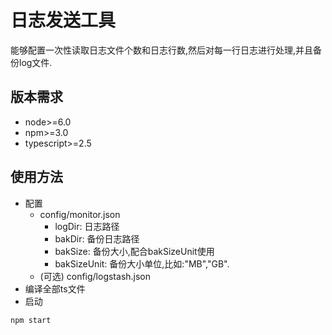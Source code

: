 # 日志发送工具
能够配置一次性读取日志文件个数和日志行数,然后对每一行日志进行处理,并且备份log文件.
## 版本需求
- node>=6.0
- npm>=3.0
- typescript>=2.5
## 使用方法
- 配置
  - config/monitor.json
    - logDir: 日志路径
    - bakDir: 备份日志路径
    - bakSize: 备份大小,配合bakSizeUnit使用
    - bakSizeUnit: 备份大小单位,比如:"MB","GB".
  - (可选) config/logstash.json
- 编译全部ts文件
- 启动
```npm
npm start
```